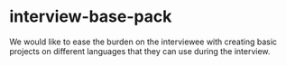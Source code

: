 # interview-base-pack
We would like to ease the burden on the interviewee with creating basic projects on different languages that they can use during the interview.
